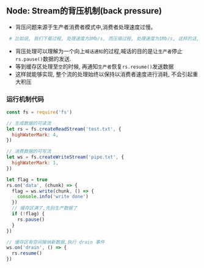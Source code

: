 ## Node: Stream的背压机制(back pressure)
- 背压问题来源于生产者消费者模式中,消费者处理速度过慢。
```bash
 # 比如说, 我们下载过程, 处理速度为3Mb/s, 而压缩过程, 处理速度为1Mb/s, 这样的话, 很快缓冲区队列就会形成堆积.
```
- 背压处理可以理解为一个向上`喊话通知`的过程,喊话的目的是让`生产者`停止`rs.pause()`数据的发送.
- 等到缓存区处理至`空`的时候, 再通知`生产者`恢复`rs.resume()`发送数据
- 这样就能够实现, 整个流的处理始终以保持以消费者速度进行消耗, 不会引起重大积压

### 运行机制代码
```js
const fs = require('fs')

// 生成数据的可读流
let rs = fs.createReadStream('test.txt', {
  highWaterMark: 4,
})

// 消费数据的可写流
let ws = fs.createWriteStream('pipe.txt', {
  highWaterMark: 1,
})

let flag = true
rs.on('data', (chunk) => {
  flag = ws.write(chunk, () => {
    console.info('write done')
  })
  // 缓存区满了,先别生产数据了
  if (!flag) {
    rs.pause()
  }
})

// 缓存区有空间接纳新数据,执行 drain 事件
ws.on('drain', () => {
  rs.resume()
})
```
